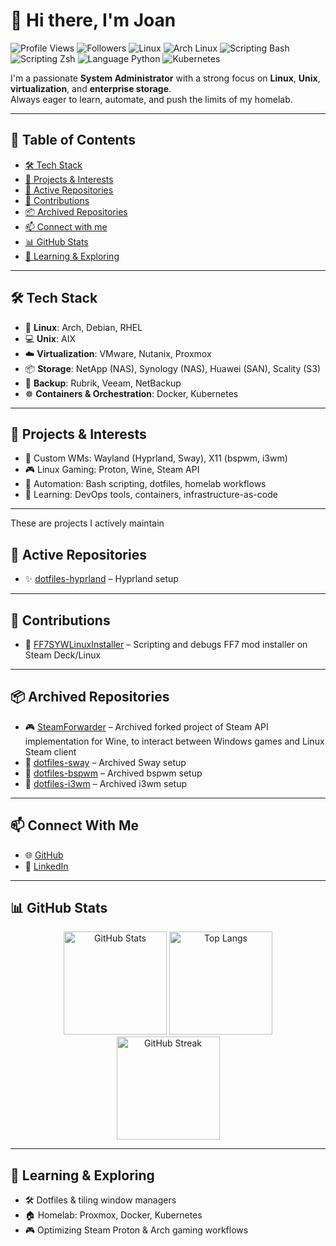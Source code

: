 # 👋 Hi there, I'm Joan

![Profile Views](https://komarev.com/ghpvc/?username=joan31&style=flat-square)
![Followers](https://img.shields.io/github/followers/joan31?style=flat-square&logo=github)
![Linux](https://img.shields.io/badge/OS-Linux-black?style=flat-square&logo=linux&logoColor=white)
![Arch Linux](https://img.shields.io/badge/Distro-Arch-blue?style=flat-square&logo=arch-linux)
![Scripting Bash](https://img.shields.io/badge/Scripting-Bash-green?style=flat-square&logo=gnubash)
![Scripting Zsh](https://img.shields.io/badge/Scripting-Zsh-orange?style=flat-square&logo=zsh)
![Language Python](https://img.shields.io/badge/Language-Python-deepskyblue?style=flat-square&logo=python)
![Kubernetes](https://img.shields.io/badge/Orchestration-Kubernetes-darkblue?style=flat-square&logo=kubernetes)

I'm a passionate **System Administrator** with a strong focus on **Linux**, **Unix**, **virtualization**, and **enterprise storage**.  
Always eager to learn, automate, and push the limits of my homelab.

---

## 📌 Table of Contents

- [🛠️ Tech Stack](#️-tech-stack)
- [🚀 Projects & Interests](#-projects--interests)
- [📂 Active Repositories](#-active-repositories)
- [🤝 Contributions](#-contributions)
- [📦 Archived Repositories](#-archived-repositories)
- [📫 Connect with me](#-connect-with-me)
- [📊 GitHub Stats](#-github-stats)
- [🧠 Learning & Exploring](#-learning--exploring)

---

## 🛠️ Tech Stack

- 🐧 **Linux**: Arch, Debian, RHEL
- 💻 **Unix**: AIX
- ☁️ **Virtualization**: VMware, Nutanix, Proxmox
- 📦 **Storage**: NetApp (NAS), Synology (NAS), Huawei (SAN), Scality (S3)
- 💾 **Backup**: Rubrik, Veeam, NetBackup
- ☸️ **Containers & Orchestration**: Docker, Kubernetes

---

## 🚀 Projects & Interests

- 🧩 Custom WMs: Wayland (Hyprland, Sway), X11 (bspwm, i3wm)
- 🎮 Linux Gaming: Proton, Wine, Steam API
- 🔄 Automation: Bash scripting, dotfiles, homelab workflows
- 🧠 Learning: DevOps tools, containers, infrastructure-as-code

---

These are projects I actively maintain

## 📂 Active Repositories

- ✨ [dotfiles-hyprland](https://github.com/joan31/dotfiles-hyprland) – Hyprland setup

---

## 🤝 Contributions

- 👾 [FF7SYWLinuxInstaller](https://github.com/morhue/FF7SYWLinuxInstaller) – Scripting and debugs FF7 mod installer on Steam Deck/Linux

---

## 📦 Archived Repositories

- 🎮 [SteamForwarder](https://github.com/joan31/SteamForwarder) – Archived forked project of Steam API implementation for Wine, to interact between Windows games and Linux Steam client
- 🧩 [dotfiles-sway](https://github.com/joan31/dotfiles-sway) – Archived Sway setup
- 🧩 [dotfiles-bspwm](https://github.com/joan31/dotfiles-bspwm) – Archived bspwm setup
- 🧩 [dotfiles-i3wm](https://github.com/joan31/dotfiles-i3wm) – Archived i3wm setup

---

## 📫 Connect With Me

- 🌐 [GitHub](https://github.com/joan31)
- 💼 [LinkedIn](https://www.linkedin.com/in/joan-martinez-gomez)

---

## 📊 GitHub Stats

<p align="center">
  <img src="https://github-readme-stats.vercel.app/api?username=joan31&show_icons=true&theme=tokyonight&hide=prs" alt="GitHub Stats" height="165">
  <img src="https://github-readme-stats.vercel.app/api/top-langs/?username=joan31&layout=compact&theme=tokyonight" alt="Top Langs" height="165">
  <br />
  <img src="https://github-readme-streak-stats.herokuapp.com/?user=joan31&theme=tokyonight" alt="GitHub Streak" height="165">
</p>

---

## 🧠 Learning & Exploring

- 🛠️ Dotfiles & tiling window managers
- 🏠 Homelab: Proxmox, Docker, Kubernetes
- 🎮 Optimizing Steam Proton & Arch gaming workflows
